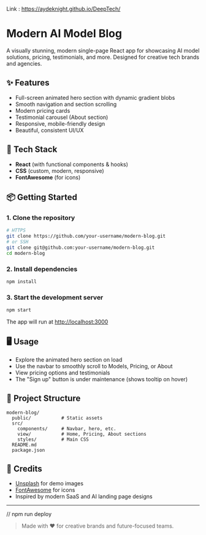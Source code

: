 Link : https://aydeknight.github.io/DeepTech/
# Modern AI Model Blog

A visually stunning, modern single-page React app for showcasing AI model solutions, pricing, testimonials, and more. Designed for creative tech brands and agencies.

## ✨ Features
- Full-screen animated hero section with dynamic gradient blobs
- Smooth navigation and section scrolling
- Modern pricing cards
- Testimonial carousel (About section)
- Responsive, mobile-friendly design
- Beautiful, consistent UI/UX

## 🚀 Tech Stack
- **React** (with functional components & hooks)
- **CSS** (custom, modern, responsive)
- **FontAwesome** (for icons)

## 📦 Getting Started

### 1. Clone the repository
```bash
# HTTPS
git clone https://github.com/your-username/modern-blog.git
# or SSH
git clone git@github.com:your-username/modern-blog.git
cd modern-blog
```

### 2. Install dependencies
```bash
npm install
```

### 3. Start the development server
```bash
npm start
```

The app will run at [http://localhost:3000](http://localhost:3000)

## 🖥️ Usage
- Explore the animated hero section on load
- Use the navbar to smoothly scroll to Models, Pricing, or About
- View pricing options and testimonials
- The "Sign up" button is under maintenance (shows tooltip on hover)

## 📁 Project Structure
```
modern-blog/
  public/           # Static assets
  src/
    components/     # Navbar, hero, etc.
    view/           # Home, Pricing, About sections
    styles/         # Main CSS
  README.md
  package.json
```

## 🙏 Credits
- [Unsplash](https://unsplash.com/) for demo images
- [FontAwesome](https://fontawesome.com/) for icons
- Inspired by modern SaaS and AI landing page designs

---
// npm run deploy

> Made with ❤️ for creative brands and future-focused teams.
